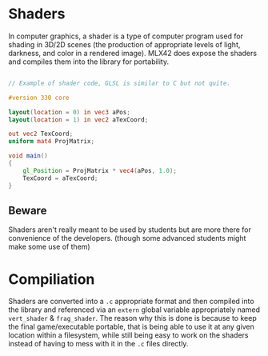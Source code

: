 <!----------------------------------------------------------------------------
Copyright @ 2021-2022 Codam Coding College. All rights reserved.
See copyright and license notice in the root project for more information.
----------------------------------------------------------------------------->

# Shaders

In computer graphics, a shader is a type of computer program used for shading in 3D/2D scenes (the production of appropriate levels of light, darkness, and color in a rendered image). MLX42 does expose the shaders and compiles them into the library for portability.

```glsl

// Example of shader code, GLSL is similar to C but not quite.

#version 330 core

layout(location = 0) in vec3 aPos;
layout(location = 1) in vec2 aTexCoord;

out vec2 TexCoord;
uniform mat4 ProjMatrix;

void main()
{
	gl_Position = ProjMatrix * vec4(aPos, 1.0);
    TexCoord = aTexCoord;
}

```

## Beware

Shaders aren't really meant to be used by students but are more there for convenience of the developers. (though some advanced students might make some use of them)

# Compiliation

Shaders are converted into a `.c` appropriate format and then compiled into the library and referenced via an `extern` global variable appropriately named `vert_shader` & `frag_shader`. The reason why this is done is because to keep the final game/executable portable, that is being able to use it at any given location within a filesystem, while still being easy to work on the shaders instead of having to mess with it in the `.c` files directly. 

